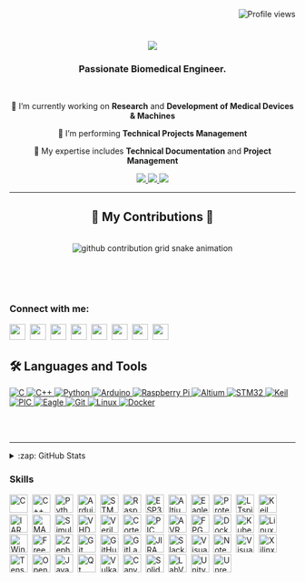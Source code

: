 
<p align="right">
  <img src="https://komarev.com/ghpvc/?username=itsjaveriafarooq&label=Profile%20views&color=0e75b6&style=flat" alt="Profile views">
</p>

<h1 align="center">
    <img src="https://readme-typing-svg.herokuapp.com/?font=Righteous&size=35&center=true&vCenter=true&width=700&height=70&duration=6000&lines=its+javeria+farooq!+👋;+Project+Management+Unit!;&color=0e75b6&background=FFFFFF00" />
</h1>


<h3 align="center">Passionate Biomedical Engineer.</h3>

<br/>

<div align="center">
 
 🔭 I’m currently working on **Research** and **Development of Medical Devices & Machines**

 🌱 I’m performing **Technical Projects Management**

💬 My expertise includes **Technical Documentation**  and **Project Management**
 
</div>


<div align="center"> 
  <a href="itsjaveriafarooq@gmail.com">
    <img src="https://img.shields.io/badge/Gmail-333333?style=for-the-badge&logo=gmail&logoColor=red" />
  </a>
  <a href="https://www.linkedin.com/in/javeria--farooq/" target="_blank">
    <img src="https://img.shields.io/badge/LinkedIn-0077B5?style=for-the-badge&logo=linkedin&logoColor=white" target="_blank" />
  </a>
  <a href="https://salesp07.github.io" target="_blank">
     <img src="https://img.shields.io/badge/Portfolio-FF5722?style=for-the-badge&logo=todoist&logoColor=white" target="_blank" /> <!-- sqlite, safari, google-chrome are other good icon options -->
  </a>
</div>

 <hr/>
 

<div align="center">
  <h2>🐍 My Contributions 🐍</h2>
  <br>
  
<picture>
  <source media="(prefers-color-scheme: dark)" srcset="https://raw.githubusercontent.com/itsjaveriafarooq/itsjaveriafarooq/output/github-contribution-grid-snake-dark.svg">
  <source media="(prefers-color-scheme: light)" srcset="https://raw.githubusercontent.com/itsjaveriafarooq/itsjaveriafarooq/output/github-contribution-grid-snake.svg">
  <img alt="github contribution grid snake animation" src="https://raw.githubusercontent.com/itsjaveriafarooq/itsjaveriafarooq/output/github-contribution-grid-snake.svg">
</picture>

  <br/><br/><br/>
</div>



**<h3 align="left">Connect with me:</h3>** 
<p align="left">
<a href="https://github.com/itsjaveriafarooq" target="_blank"><img src="https://img.shields.io/badge/GitHub-100000?logo=github&logoColor=white" height="28" style="margin-right: 4px"></a> 
<a href="https://www.instagram.com/itsjaveriafarooq" target="_blank"><img src="https://img.shields.io/badge/Instagram-E4405F?style=for-the-badge&logo=instagram&logoColor=white" height="28" style="margin-right: 4px"></a> 
<a href="https://www.linkedin.com/in/itsjaveriafarooq" target="_blank"><img src="https://img.shields.io/badge/LinkedIn-0077B5?style=for-the-badge&logo=linkedin&logoColor=white" height="28" style="margin-right: 4px"></a> 
<a href="https://www.pinterest.com/itsjaveriafarooq" target="_blank"><img src="https://img.shields.io/badge/Pinterest-%23E60023.svg?style=for-the-badge&&logo=Pinterest&logoColor=white" height="28" style="margin-right: 4px"></a> 
<a href="https://twitter.com/itsjaveriafarooq" target="_blank"><img src="https://img.shields.io/badge/Twitter-000000?style=for-the-badge&logo=X&logoColor=white" height="28" style="margin-right: 4px"></a> 
<a href="https://www.youtube.com/@itsjaveriafarooq" target="_blank"><img src="https://img.shields.io/badge/YouTube-FF0000?style=for-the-badge&logo=youtube&logoColor=white" height="28" style="margin-right: 4px"></a> 
<a href="https://www.tiktok.com/@itsjaveriafarooq" target="_blank"><img src="https://img.shields.io/badge/TikTok-000000?style=for-the-badge&logo=tiktok&logoColor=white" height="28" style="margin-right: 4px"></a> 
<a href="https://www.reddit.com/user/itsjaveriafarooq" target="_blank"><img src="https://img.shields.io/badge/Reddit-FF4500?style=for-the-badge&logo=reddit&logoColor=white" height="28" style="margin-right: 4px"></a>
</p>



## 🛠️ Languages and Tools

<p align="left">
  <a href="https://www.cprogramming.com/" target="_blank"> 
    <img alt="C" src="https://img.shields.io/badge/C-%2300599C.svg?style=for-the-badge&logo=c&logoColor=white" />
  </a>
  <a href="https://www.cplusplus.com/" target="_blank"> 
    <img alt="C++" src="https://img.shields.io/badge/C++-%2300599C.svg?style=for-the-badge&logo=c%2B%2B&logoColor=white" />
  </a>
  <a href="https://www.python.org" target="_blank"> 
    <img alt="Python" src="https://img.shields.io/badge/Python-%2314354C.svg?style=for-the-badge&logo=python&logoColor=white" />
  </a>
  <a href="https://www.arduino.cc/" target="_blank"> 
    <img alt="Arduino" src="https://img.shields.io/badge/Arduino-%2300979D.svg?style=for-the-badge&logo=arduino&logoColor=white" />
  </a>
  <a href="https://www.raspberrypi.org/" target="_blank"> 
    <img alt="Raspberry Pi" src="https://img.shields.io/badge/Raspberry Pi-%23A22846.svg?style=for-the-badge&logo=raspberry-pi&logoColor=white" />
  </a>
  <a href="https://www.altium.com/" target="_blank">
    <img alt="Altium" src="https://img.shields.io/badge/Altium-20232A?style=for-the-badge&logo=altium-designer&logoColor=white" />
  </a>
  <a href="https://www.st.com/en/microcontrollers-microprocessors/stm32-32-bit-arm-cortex-mcus.html" target="_blank">
    <img alt="STM32" src="https://img.shields.io/badge/STM32-%230072C6.svg?style=for-the-badge&logo=stmicroelectronics&logoColor=white" />
  </a>
  <a href="https://www.keil.com/" target="_blank">
    <img alt="Keil" src="https://img.shields.io/badge/Keil-%233499BB.svg?style=for-the-badge&logo=keil&logoColor=white" />
  </a>
  <a href="https://www.microchip.com/" target="_blank">
    <img alt="PIC" src="https://img.shields.io/badge/Microchip-PIC-20232A?style=for-the-badge&logo=microchip&logoColor=white" />
  </a>
  <a href="https://www.autodesk.com/products/eagle/overview" target="_blank">
    <img alt="Eagle" src="https://img.shields.io/badge/Eagle-%23E7002A.svg?style=for-the-badge&logo=autodesk&logoColor=white" />
  </a>
  <a href="https://git-scm.com/" target="_blank">
    <img alt="Git" src="https://img.shields.io/badge/Git-%23F05033.svg?style=for-the-badge&logo=git&logoColor=white" />
  </a>
  <a href="https://www.linux.org/" target="_blank">
    <img alt="Linux" src="https://img.shields.io/badge/Linux-%23FCC624.svg?style=for-the-badge&logo=linux&logoColor=black" />
  </a>
  <a href="https://www.docker.com/" target="_blank">
    <img alt="Docker" src="https://img.shields.io/badge/Docker-%230db7ed.svg?style=for-the-badge&logo=docker&logoColor=white" />
  </a>
</p>

<br />
<br />

---




</details>

<details>
  <summary>:zap: GitHub Stats</summary>

 <p align="left">
  <img width="48%" src="https://github-readme-stats.vercel.app/api?username=itsjaveriafarooq&theme=react&hide_title=false&hide_rank=false&show_icons=false&include_all_commits=false&count_private=true&line_height=23" alt="GitHub stats Card" />
  <img width="48%" src="https://streak-stats.demolab.com/?user=itsjaveriafarooq&theme=react&hide_border=false&date_format=M+j%5B%2C+Y%5D&mode=daily&hide_total_contributions=false&hide_current_streak=false&hide_longest_streak=false&card_height=200" alt="GitHub streak Card" />
</p>

<p align="left">
  <img width="48%" src="https://github-readme-stats.vercel.app/api/top-langs?username=itsjaveriafarooq&theme=react&hide_title=false&layout=compact&langs_count=6&hide_progress=false&card_width=400" alt="GitHub top-langs Card" />
</p>

</details>

[website]: https://codeSTACKr.com
[course]: http://vsCodeHero.com
[twitter]: https://twitter.com/codeSTACKr
[youtube]: https://youtube.com/codeSTACKr
[instagram]: https://instagram.com/codeSTACKr
[linkedin]: https://linkedin.com/in/codeSTACKr
[webdevplaylist]: https://www.youtube.com/playlist?list=PLkwxH9e_vrAJ0WbEsFA9W3I1W-g_BTsbt
[jsplaylist]: https://www.youtube.com/playlist?list=PLkwxH9e_vrALRJKu7wfXby3MKeflhTu6B
[cssplaylist]: https://www.youtube.com/playlist?list=PLkwxH9e_vrALSdvZuEh6gqQdmDoDIoqz4
[reactplaylist]: https://www.youtube.com/playlist?list=PLkwxH9e_vrAK4TdffpxKY3QGyHCpxFcQ0

**<h3 align="left">Skills</h3>**

<p align="left">
  <img src="https://img.shields.io/badge/C-A8B9CC?logo=c&logoColor=white" height="32" alt="C" style="margin-right: 4px"> 
  <img src="https://img.shields.io/badge/C++-00599C?logo=c%2B%2B&logoColor=white" height="32" alt="C++" style="margin-right: 4px"> 
  <img src="https://img.shields.io/badge/Python-3776AB?logo=python&logoColor=white" height="32" alt="Python" style="margin-right: 4px">
  <img src="https://img.shields.io/badge/Arduino-00979D?logo=arduino&logoColor=white" height="32" alt="Arduino" style="margin-right: 4px"> 
  <img src="https://img.shields.io/badge/STM32-03234B?logo=stmicroelectronics&logoColor=white" height="32" alt="STM32" style="margin-right: 4px"> 
  <img src="https://img.shields.io/badge/Raspberry_Pi-A22846?logo=raspberry-pi&logoColor=white" height="32" alt="Raspberry Pi" style="margin-right: 4px"> 
  <img src="https://img.shields.io/badge/ESP32-000000?logo=espressif&logoColor=white" height="32" alt="ESP32" style="margin-right: 4px"> 
  <img src="https://img.shields.io/badge/Altium-20232A?logo=altium-designer&logoColor=white" height="32" alt="Altium" style="margin-right: 4px"> 
  <img src="https://img.shields.io/badge/Eagle-E7002A?logo=autodesk&logoColor=white" height="32" alt="Eagle" style="margin-right: 4px"> 
  <img src="https://img.shields.io/badge/Proteus-007ACC?logo=proteus&logoColor=white" height="32" alt="Proteus" style="margin-right: 4px"> 
  <img src="https://img.shields.io/badge/LTspice-000000?logo=linear-technology&logoColor=white" height="32" alt="LTspice" style="margin-right: 4px"> 
  <img src="https://img.shields.io/badge/Keil-3498DB?logo=keil&logoColor=white" height="32" alt="Keil" style="margin-right: 4px"> 
  <img src="https://img.shields.io/badge/IAR-FF5722?logo=iar-systems&logoColor=white" height="32" alt="IAR" style="margin-right: 4px"> 
  <img src="https://img.shields.io/badge/MATLAB-0076A8?logo=mathworks&logoColor=white" height="32" alt="MATLAB" style="margin-right: 4px"> 
  <img src="https://img.shields.io/badge/Simulink-0076A8?logo=mathworks&logoColor=white" height="32" alt="Simulink" style="margin-right: 4px"> 
  <img src="https://img.shields.io/badge/VHDL-FFDD00?logo=vhdl&logoColor=white" height="32" alt="VHDL" style="margin-right: 4px"> 
  <img src="https://img.shields.io/badge/Verilog-9C1F3F?logo=verilog&logoColor=white" height="32" alt="Verilog" style="margin-right: 4px"> 
  <img src="https://img.shields.io/badge/Cortex-M-32A852?logo=cortex-m&logoColor=white" height="32" alt="Cortex-M" style="margin-right: 4px"> 
  <img src="https://img.shields.io/badge/PIC-Microchip-EE1111?logo=microchip&logoColor=white" height="32" alt="PIC" style="margin-right: 4px"> 
  <img src="https://img.shields.io/badge/AVR-EE1C24?logo=atmel&logoColor=white" height="32" alt="AVR" style="margin-right: 4px"> 
  <img src="https://img.shields.io/badge/FPGA-FF6F00?logo=intel&logoColor=white" height="32" alt="FPGA" style="margin-right: 4px"> 
  <img src="https://img.shields.io/badge/Docker-2496ED?logo=docker&logoColor=white" height="32" alt="Docker" style="margin-right: 4px"> 
  <img src="https://img.shields.io/badge/Kubernetes-326CE5?logo=kubernetes&logoColor=white" height="32" alt="Kubernetes" style="margin-right: 4px"> 
  <img src="https://img.shields.io/badge/Linux-FCC624?logo=linux&logoColor=black" height="32" alt="Linux" style="margin-right: 4px"> 
  <img src="https://img.shields.io/badge/Windows-0078D6?logo=windows&logoColor=white" height="32" alt="Windows" style="margin-right: 4px"> 
  <img src="https://img.shields.io/badge/FreeRTOS-00035C?logo=freeRTOS&logoColor=white" height="32" alt="FreeRTOS" style="margin-right: 4px"> 
  <img src="https://img.shields.io/badge/Zephyr-603DD1?logo=zephyr-project&logoColor=white" height="32" alt="Zephyr" style="margin-right: 4px"> 
  <img src="https://img.shields.io/badge/Git-F05032?logo=git&logoColor=white" height="32" alt="Git" style="margin-right: 4px"> 
  <img src="https://img.shields.io/badge/GitHub-181717?logo=github&logoColor=white" height="32" alt="GitHub" style="margin-right: 4px"> 
  <img src="https://img.shields.io/badge/GitLab-FCA121?logo=gitlab&logoColor=white" height="32" alt="GitLab" style="margin-right: 4px"> 
  <img src="https://img.shields.io/badge/JIRA-0052CC?logo=jira&logoColor=white" height="32" alt="JIRA" style="margin-right: 4px"> 
  <img src="https://img.shields.io/badge/Slack-4A154B?logo=slack&logoColor=white" height="32" alt="Slack" style="margin-right: 4px"> 
  <img src="https://img.shields.io/badge/Visual_Studio_Code-007ACC?logo=visual-studio-code&logoColor=white" height="32" alt="Visual Studio Code" style="margin-right: 4px"> 
  <img src="https://img.shields.io/badge/Notepad++-90E59A?logo=notepad-plus-plus&logoColor=white" height="32" alt="Notepad++" style="margin-right: 4px"> 
  <img src="https://img.shields.io/badge/VS_Studio-5C2D91?logo=visual-studio&logoColor=white" height="32" alt="Visual Studio" style="margin-right: 4px"> 
  <img src="https://img.shields.io/badge/Xilinx-2C2255?logo=xilinx&logoColor=white" height="32" alt="Xilinx" style="margin-right: 4px"> 
  <img src="https://img.shields.io/badge/TensorFlow-FF6F00?logo=tensorflow&logoColor=white" height="32" alt="TensorFlow" style="margin-right: 4px"> 
  <img src="https://img.shields.io/badge/OpenCV-5C3EE8?logo=opencv&logoColor=white" height="32" alt="OpenCV" style="margin-right: 4px"> 
  <img src="https://img.shields.io/badge/Java-007396?logo=java&logoColor=white" height="32" alt="Java" style="margin-right: 4px"> 
  <img src="https://img.shields.io/badge/Qt-41CD52?logo=qt&logoColor=white" height="32" alt="Qt" style="margin-right: 4px">
  <img src="https://img.shields.io/badge/Vulkan-AC162C?logo=vulkan&logoColor=white" height="32" alt="Vulkan" style="margin-right: 4px">
  <img src="https://img.shields.io/badge/Canva-00C4CC?logo=canva&logoColor=white" height="32" alt="Canva" style="margin-right: 4px">
  <img src="https://img.shields.io/badge/SolidWorks-FF9E0F?logo=solidworks&logoColor=white" height="32" alt="SolidWorks" style="margin-right: 4px">
  <img src="https://img.shields.io/badge/LabVIEW-FFDB00?logo=labview&logoColor=black" height="32" alt="LabVIEW" style="margin-right: 4px">
  <img src="https://img.shields.io/badge/Unity-000000?logo=unity&logoColor=white" height="32" alt="Unity" style="margin-right: 4px">
  <img src="https://img.shields.io/badge/Unreal_Engine-0E1128?logo=unreal-engine&logoColor=white" height="32" alt="Unreal Engine" style="margin-right: 4px">
</p>

